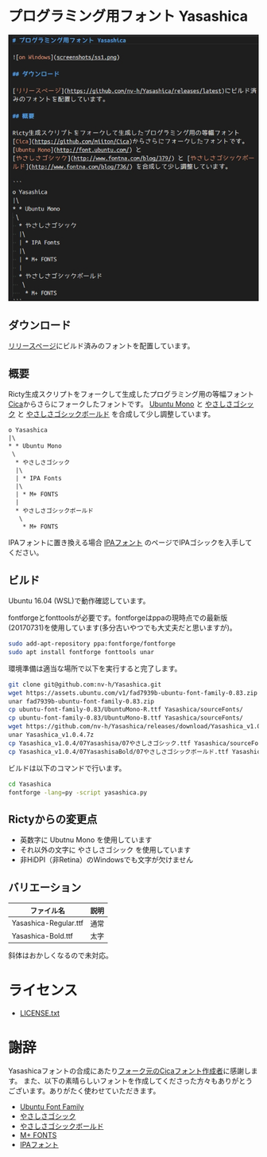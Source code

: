 # プログラミング用フォント Yasashica

![on Windows](screenshots/ss1.png)

## ダウンロード

[リリースページ](https://github.com/nv-h/Yasashica/releases/latest)にビルド済みのフォントを配置しています。

## 概要

Ricty生成スクリプトをフォークして生成したプログラミング用の等幅フォント[Cica](https://github.com/miiton/Cica)からさらにフォークしたフォントです。
[Ubuntu Mono](http://font.ubuntu.com/) と
[やさしさゴシック](http://www.fontna.com/blog/379/) と [やさしさゴシックボールド](http://www.fontna.com/blog/736/) を合成して少し調整しています。

```
o Yasashica
|\
* * Ubuntu Mono
 \
  * やさしさゴシック
  |\
  | * IPA Fonts
  |\
  | * M+ FONTS
  |
  * やさしさゴシックボールド
   \
    * M+ FONTS
```

IPAフォントに置き換える場合 [IPAフォント](http://ossipedia.ipa.go.jp/ipafont/index.html) のページでIPAゴシックを入手してください。

## ビルド

Ubuntu 16.04 (WSL)で動作確認しています。

fontforgeとfonttoolsが必要です。fontforgeはppaの現時点での最新版(20170731)を使用しています(多分古いやつでも大丈夫だと思いますが)。

```sh
sudo add-apt-repository ppa:fontforge/fontforge
sudo apt install fontforge fonttools unar
```

環境準備は適当な場所で以下を実行すると完了します。

```sh
git clone git@github.com:nv-h/Yasashica.git
wget https://assets.ubuntu.com/v1/fad7939b-ubuntu-font-family-0.83.zip
unar fad7939b-ubuntu-font-family-0.83.zip
cp ubuntu-font-family-0.83/UbuntuMono-R.ttf Yasashica/sourceFonts/
cp ubuntu-font-family-0.83/UbuntuMono-B.ttf Yasashica/sourceFonts/
wget https://github.com/nv-h/Yasashica/releases/download/Yasashica_v1.0.4/Yasashica_v1.0.4.7z
unar Yasashica_v1.0.4.7z
cp Yasashica_v1.0.4/07Yasashisa/07やさしさゴシック.ttf Yasashica/sourceFonts/07YasashisaGothic-R.ttf
cp Yasashica_v1.0.4/07YasashisaBold/07やさしさゴシックボールド.ttf Yasashica/sourceFonts/07YasashisaGothic-B.ttf
```

ビルドは以下のコマンドで行います。

```sh
cd Yasashica
fontforge -lang=py -script yasashica.py
```

## Rictyからの変更点

* 英数字に Ubutnu Mono を使用しています
* それ以外の文字に やさしさゴシック を使用しています
* 非HiDPI（非Retina）のWindowsでも文字が欠けません


## バリエーション

| ファイル名                  | 説明     |
| ----                        | ----     |
| Yasashica-Regular.ttf       | 通常     |
| Yasashica-Bold.ttf          | 太字     |

斜体はおかしくなるので未対応。

# ライセンス

* [LICENSE.txt](LICENSE.txt)

# 謝辞

Yasashicaフォントの合成にあたり[フォーク元のCicaフォント作成者](https://github.com/miiton)に感謝します。
また、以下の素晴らしいフォントを作成してくださった方々もありがとうございます。ありがたく使わせていただきます。

- [Ubuntu Font Family](http://font.ubuntu.com/)
- [やさしさゴシック](http://www.fontna.com/blog/379/)
- [やさしさゴシックボールド](http://www.fontna.com/blog/736/)
- [M\+ FONTS](https://mplus-fonts.osdn.jp/)
- [IPAフォント](http://ossipedia.ipa.go.jp/ipafont/index.html)
